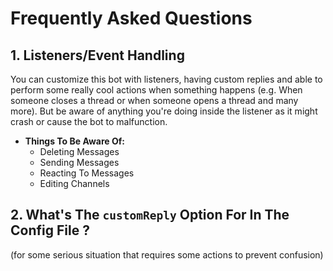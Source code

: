 # Frequently Asked Questions

## 1. Listeners/Event Handling
You can customize this bot with listeners, having custom replies and able to perform some really cool actions when something happens (e.g. When someone closes a thread or when someone opens a thread and many more). But be aware of anything you're doing inside the listener as it might crash or cause the bot to malfunction.
 - **Things To Be Aware Of:**
      - Deleting Messages
      - Sending Messages
      - Reacting To Messages
      - Editing Channels

## 2. What's The `customReply` Option For In The Config File ?
(for some serious situation that requires some actions to prevent confusion)